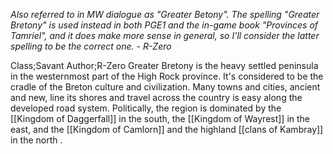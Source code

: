 *Also referred to in MW dialogue as "Greater Betony". The spelling "Greater Bretony" is used instead in both PGE1 and the in-game book "Provinces of Tamriel", and it does make more sense in general, so I'll consider the latter spelling to be the correct one. - R-Zero*

Class;Savant Author;R-Zero
Greater Bretony is the heavy settled peninsula in the westernmost part of the High Rock province. It's considered to be the cradle of the Breton culture and civilization. Many towns and cities, ancient and new, line its shores and travel across the country is easy along the developed road system. Politically, the region is dominated by the [[Kingdom of Daggerfall]] in the south, the [[Kingdom of Wayrest]] in the east, and the [[Kingdom of Camlorn]] and the highland [[clans of Kambray]] in the north .